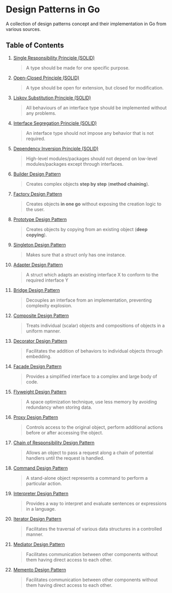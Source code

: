 # Design Patterns in Go

A collection of design patterns concept and their implementation in Go from various sources.

## Table of Contents

1. [Single Responsibility Principle (SOLID)](/01-single-responsibility-principle)
   > A type should be made for one specific purpose.
2. [Open-Closed Principle (SOLID)](/02-open-closed-principle)
   > A type should be open for extension, but closed for modification.
3. [Liskov Substitution Principle (SOLID)](/03-liskov-substitution-principle)
   > All behaviours of an interface type should be implemented without any problems.
4. [Interface Segregation Principle (SOLID)](/04-interface-segregation-principle)
   > An interface type should not impose any behavior that is not required.
5. [Dependency Inversion Principle (SOLID)](/05-dependency-inversion-principle)
   > High-level modules/packages should not depend on low-level modules/packages except through interfaces.
6. [Builder Design Pattern](/06-builder-design-pattern)
   > Creates complex objects **step by step** (**method chaining**).
7. [Factory Design Pattern](/07-factory-design-pattern)
   > Creates objects **in one go** without exposing the creation logic to the user.
8. [Prototype Design Pattern](/08-prototype-design-pattern)
   > Creates objects by copying from an existing object (**deep copying**).
9. [Singleton Design Pattern](/09-singleton-design-pattern)
   > Makes sure that a struct only has one instance.
10. [Adapter Design Pattern](/10-adapter-design-pattern)
    > A struct which adapts an existing interface X to conform to the required interface Y
11. [Bridge Design Pattern](/11-bridge-design-pattern)
    > Decouples an interface from an implementation, preventing complexity explosion.
12. [Composite Design Pattern](/12-composite-design-pattern)
    > Treats individual (scalar) objects and compositions of objects in a uniform manner.
13. [Decorator Design Pattern](/13-decorator-design-pattern)
    > Facilitates the addition of behaviors to individual objects through embedding.
14. [Facade Design Pattern](/14-facade-design-pattern)
    > Provides a simplified interface to a complex and large body of code.
15. [Flyweight Design Pattern](/15-flyweight-design-pattern)
    > A space optimization technique, use less memory by avoiding redundancy when storing data.
16. [Proxy Design Pattern](/16-proxy-design-pattern)
    > Controls access to the original object, perform additional actions before or after accessing the object.
17. [Chain of Responsibility Design Pattern](/17-chain-of-responsibility-design-pattern)
    > Allows an object to pass a request along a chain of potential handlers until the request is handled.
18. [Command Design Pattern](/18-command-design-pattern)
    > A stand-alone object represents a command to perform a particular action.
19. [Interpreter Design Pattern](/19-interpreter-design-pattern)
    > Provides a way to interpret and evaluate sentences or expressions in a language.
20. [Iterator Design Pattern](/20-iterator-design-pattern)
    > Facilitates the traversal of various data structures in a controlled manner.
21. [Mediator Design Pattern](/21-mediator-design-pattern)
    > Facilitates communication between other components without them having direct access to each other.
22. [Memento Design Pattern](/22-memento-design-pattern)
    > Facilitates communication between other components without them having direct access to each other.
